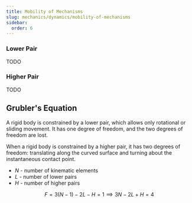 ```yaml
---
title: Mobility of Mechanisms
slug: mechanics/dynamics/mobility-of-mechanisms
sidebar:
  order: 6
---
```


### Lower Pair

TODO

### Higher Pair

TODO

## Grubler's Equation

A rigid body is constrained by a lower pair, which allows only rotational or
sliding movement. It has one degree of freedom, and the two degrees of freedom
are lost.

When a rigid body is constrained by a higher pair, it has two degrees of
freedom: translating along the curved surface and turning about the
instantaneous contact point.

- $N$ - number of kinematic elements
- $L$ - number of lower pairs
- $H$ - number of higher pairs

```math
F=3(N-1)-2L-H=1 \implies 3N-2L+H=4
```
